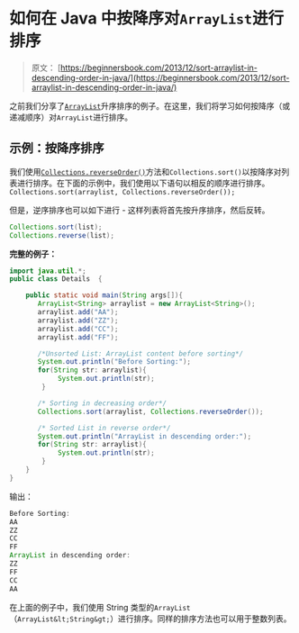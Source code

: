 # 如何在 Java 中按降序对`ArrayList`进行排序

> 原文： [https://beginnersbook.com/2013/12/sort-arraylist-in-descending-order-in-java/](https://beginnersbook.com/2013/12/sort-arraylist-in-descending-order-in-java/)

之前我们分享了[`ArrayList`](https://beginnersbook.com/2013/12/how-to-sort-arraylist-in-java/)升序排序的例子。在这里，我们将学习如何按降序（或递减顺序）对`ArrayList`进行排序。

## 示例：按降序排序

我们使用[`Collections.reverseOrder()`](https://docs.oracle.com/javase/6/docs/api/java/util/Collections.html#reverseOrder())方法和`Collections.sort()`以按降序对列表进行排序。在下面的示例中，我们使用以下语句以相反的顺序进行排序。
`Collections.sort(arraylist, Collections.reverseOrder());`

但是，逆序排序也可以如下进行 - 这样列表将首先按升序排序，然后反转。

```java
Collections.sort(list);
Collections.reverse(list);
```

**完整的例子：**

```java
import java.util.*;
public class Details  {

	public static void main(String args[]){
	   ArrayList<String> arraylist = new ArrayList<String>();
	   arraylist.add("AA");
	   arraylist.add("ZZ");
	   arraylist.add("CC");
	   arraylist.add("FF");

	   /*Unsorted List: ArrayList content before sorting*/
	   System.out.println("Before Sorting:");
	   for(String str: arraylist){
			System.out.println(str);
		}

	   /* Sorting in decreasing order*/
	   Collections.sort(arraylist, Collections.reverseOrder());

	   /* Sorted List in reverse order*/
	   System.out.println("ArrayList in descending order:");
	   for(String str: arraylist){
			System.out.println(str);
		}
	}
}
```

输出：

```java
Before Sorting:
AA
ZZ
CC
FF
ArrayList in descending order:
ZZ
FF
CC
AA
```

在上面的例子中，我们使用 String 类型的`ArrayList`（`ArrayList&lt;String&gt;`）进行排序。同样的排序方法也可以用于整数列表。